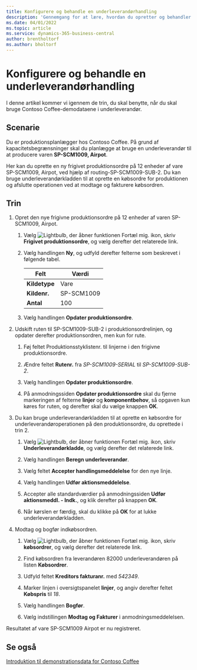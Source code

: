 ```yaml
---
title: Konfigurere og behandle en underleverandørhandling
description: 'Gennemgang for at lære, hvordan du opretter og behandler en underleverandøroperation i Business central.'
ms.date: 04/01/2022
ms.topic: article
ms.service: dynamics-365-business-central
author: brentholtorf
ms.author: bholtorf
---
```


# Konfigurere og behandle en underleverandørhandling

I denne artikel kommer vi igennem de trin, du skal benytte, når du skal bruge Contoso Coffee-demodataene i underleverandør.

## Scenarie

Du er produktionsplanlægger hos Contoso Coffee. På grund af kapacitetsbegrænsninger skal du planlægge at bruge en underleverandør til at producere varen **SP-SCM1009, Airpot**.

Her kan du oprette en ny frigivet produktionsordre på 12 enheder af vare SP-SCM1009, Airpot, ved hjælp af routing-SP-SCM1009-SUB-2. Du kan bruge underleverandørkladden til at oprette en købsordre for produktionen og afslutte operationen ved at modtage og fakturere købsordren.

## Trin

1. Opret den nye frigivne produktionsordre på 12 enheder af varen SP-SCM1009, Airpot.

    1. Vælg ![Lightbulb, der åbner funktionen Fortæl mig.](../../media/ui-search/search_small.png "Fortæl mig, hvad du vil foretage dig") ikon, skriv **Frigivet produktionsordre**, og vælg derefter det relaterede link.  

    2. Vælg handlingen **Ny**, og udfyld derefter felterne som beskrevet i følgende tabel.  

        |Felt  |Værdi  |
        |---------|---------|
        |**Kildetype** |Vare|
        |**Kildenr.** |SP-SCM1009|
        |**Antal** |100|
    3. Vælg handlingen **Opdater produktionsordre**.  

2. Udskift ruten til SP-SCM1009-SUB-2 i produktionsordrelinjen, og opdater derefter produktionsordren, men kun for rute.  

    1. Føj feltet Produktionsstyklistenr. til linjerne i den frigivne produktionsordre.<!--in code, this is marked as visible=false-->

    2. Ændre feltet **Rutenr.** fra *SP-SCM1009-SERIAL* til *SP-SCM1009-SUB-2*.  

    3. Vælg handlingen **Opdater produktionsordre**.  

    4. På anmodningssiden **Opdater produktionsordre** skal du fjerne markeringen af felterne **linjer** og **komponentbehov**, så opgaven kun køres for ruten, og derefter skal du vælge knappen **OK**.

3. Du kan bruge underleverandørkladden til at oprette en købsordre for underleverandøroperationen på den produktionsordre, du oprettede i trin 2.  

    1. Vælg ![Lightbulb, der åbner funktionen Fortæl mig.](../../media/ui-search/search_small.png "Fortæl mig, hvad du vil foretage dig") ikon, skriv **Underleverandørkladde**, og vælg derefter det relaterede link.  

    2. Vælg handlingen **Beregn underleverandør**.

    3. Vælg feltet **Accepter handlingsmeddelelse** for den nye linje.

    4. Vælg handlingen **Udfør aktionsmeddelelse**.  

    5. Accepter alle standardværdier på anmodningssiden **Udfør aktionsmeddl. - Indk.**, og klik derefter på knappen **OK**.

    6. Når kørslen er færdig, skal du klikke på **OK** for at lukke underleverandørkladden.  

4. Modtag og bogfør indkøbsordren.  

    1. Vælg ![Lightbulb, der åbner funktionen Fortæl mig.](../../media/ui-search/search_small.png "Fortæl mig, hvad du vil foretage dig") ikon, skriv **købsordrer**, og vælg derefter det relaterede link.  

    2. Find købsordren fra leverandøren 82000 underleverandøren på listen **Købsordrer**.

    3. Udfyld feltet **Kreditors fakturanr.** med *542349*.

    4. Marker linjen i oversigtspanelet **linjer**, og angiv derefter feltet **Købspris** til *18*.

    5. Vælg handlingen **Bogfør**.  

    6. Vælg indstillingen **Modtag og Fakturer** i anmodningsmeddelelsen.  

Resultatet af vare SP-SCM1009 Airpot er nu registreret.

## Se også

[Introduktion til demonstrationsdata for Contoso Coffee](../contoso-coffee-intro.md)  
